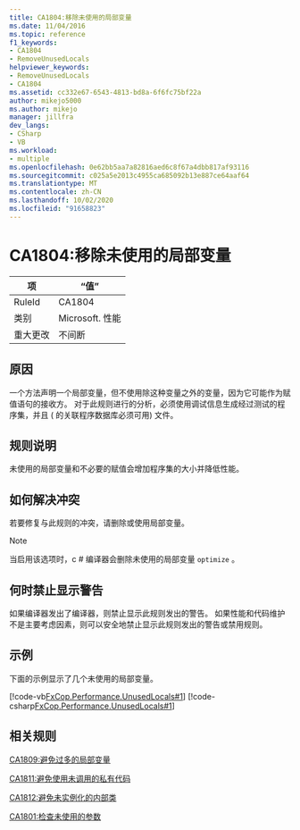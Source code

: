 ```yaml
---
title: CA1804:移除未使用的局部变量
ms.date: 11/04/2016
ms.topic: reference
f1_keywords:
- CA1804
- RemoveUnusedLocals
helpviewer_keywords:
- RemoveUnusedLocals
- CA1804
ms.assetid: cc332e67-6543-4813-bd8a-6f6fc75bf22a
author: mikejo5000
ms.author: mikejo
manager: jillfra
dev_langs:
- CSharp
- VB
ms.workload:
- multiple
ms.openlocfilehash: 0e62bb5aa7a82816aed6c8f67a4dbb817af93116
ms.sourcegitcommit: c025a5e2013c4955ca685092b13e887ce64aaf64
ms.translationtype: MT
ms.contentlocale: zh-CN
ms.lasthandoff: 10/02/2020
ms.locfileid: "91658823"
---
```

# <a name="ca1804-remove-unused-locals"></a>CA1804:移除未使用的局部变量

|项|“值”|
|-|-|
|RuleId|CA1804|
|类别|Microsoft. 性能|
|重大更改|不间断|

## <a name="cause"></a>原因
一个方法声明一个局部变量，但不使用除这种变量之外的变量，因为它可能作为赋值语句的接收方。 对于此规则进行的分析，必须使用调试信息生成经过测试的程序集，并且 ( 的关联程序数据库必须可用) 文件。

## <a name="rule-description"></a>规则说明
未使用的局部变量和不必要的赋值会增加程序集的大小并降低性能。

## <a name="how-to-fix-violations"></a>如何解决冲突

若要修复与此规则的冲突，请删除或使用局部变量。

> [!NOTE]
> 当启用该选项时，c # 编译器会删除未使用的局部变量 `optimize` 。

## <a name="when-to-suppress-warnings"></a>何时禁止显示警告
如果编译器发出了编译器，则禁止显示此规则发出的警告。 如果性能和代码维护不是主要考虑因素，则可以安全地禁止显示此规则发出的警告或禁用规则。

## <a name="example"></a>示例
下面的示例显示了几个未使用的局部变量。

[!code-vb[FxCop.Performance.UnusedLocals#1](../code-quality/codesnippet/VisualBasic/ca1804-remove-unused-locals_1.vb)]
[!code-csharp[FxCop.Performance.UnusedLocals#1](../code-quality/codesnippet/CSharp/ca1804-remove-unused-locals_1.cs)]

## <a name="related-rules"></a>相关规则
[CA1809:避免过多的局部变量](../code-quality/ca1809.md)

[CA1811:避免使用未调用的私有代码](../code-quality/ca1811.md)

[CA1812:避免未实例化的内部类](/dotnet/fundamentals/code-analysis/quality-rules/ca1812)

[CA1801:检查未使用的参数](/dotnet/fundamentals/code-analysis/quality-rules/ca1801)
